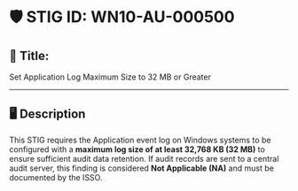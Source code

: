 # 🛡️ STIG ID: WN10-AU-000500

## 📌 Title:
Set Application Log Maximum Size to 32 MB or Greater

---

## 🖥️ Description
This STIG requires the Application event log on Windows systems to be configured with a **maximum log size of at least 32,768 KB (32 MB)** to ensure sufficient audit data retention. If audit records are sent to a central audit server, this finding is considered **Not Applicable (NA)** and must be documented by the ISSO.

